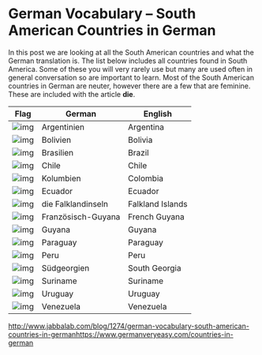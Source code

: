 # German Vocabulary – South American Countries in German

In this post we are looking at all the South American countries and what the German translation is. The list below includes all countries found in South America. Some of these you will very rarely use but many are used often in general conversation so are important to learn. Most of the South American countries in German are neuter, however there are a few that are feminine. These are included with the article **die**.

| **Flag**                                 | **German**         | **English**      |
| ---------------------------------------- | ------------------ | ---------------- |
| ![img](http://www.jabbalab.com/images/suedamerika/120px-Flag_of_Argentina.svg.png) | Argentinien        | Argentina        |
| ![img](http://www.jabbalab.com/images/suedamerika/120px-Flag_of_Bolivia.svg.png) | Bolivien           | Bolivia          |
| ![img](http://www.jabbalab.com/images/suedamerika/120px-Flag_of_Brazil.svg.png) | Brasilien          | Brazil           |
| ![img](http://www.jabbalab.com/images/suedamerika/120px-Flag_of_Chile.svg.png) | Chile              | Chile            |
| ![img](http://www.jabbalab.com/images/suedamerika/120px-Flag_of_Colombia.svg.png) | Kolumbien          | Colombia         |
| ![img](http://www.jabbalab.com/images/suedamerika/120px-Flag_of_Ecuador.svg.png) | Ecuador            | Ecuador          |
| ![img](http://www.jabbalab.com/images/suedamerika/120px-Flag_of_the_Falkland_Islands.svg.png) | die Falklandinseln | Falkland Islands |
| ![img](http://www.jabbalab.com/images/suedamerika/120px-Flag_of_French_Guiana.svg.png) | Französisch-Guyana | French Guyana    |
| ![img](http://www.jabbalab.com/images/suedamerika/120px-Flag_of_Guyana.svg.png) | Guyana             | Guyana           |
| ![img](http://www.jabbalab.com/images/suedamerika/120px-Flag_of_Paraguay.svg.png) | Paraguay           | Paraguay         |
| ![img](http://www.jabbalab.com/images/suedamerika/120px-Flag_of_Peru.svg.png) | Peru               | Peru             |
| ![img](http://www.jabbalab.com/images/suedamerika/120px-Flag_of_South_Georgia.png) | Südgeorgien        | South Georgia    |
| ![img](http://www.jabbalab.com/images/suedamerika/120px-Flag_of_Suriname.svg.png) | Suriname           | Suriname         |
| ![img](http://www.jabbalab.com/images/suedamerika/120px-Flag_of_Uruguay.svg.png) | Uruguay            | Uruguay          |
| ![img](http://www.jabbalab.com/images/suedamerika/120px-Flag_of_Venezuela.svg.png) | Venezuela          | Venezuela        |





http://www.jabbalab.com/blog/1274/german-vocabulary-south-american-countries-in-germanhttps://www.germanveryeasy.com/countries-in-german

